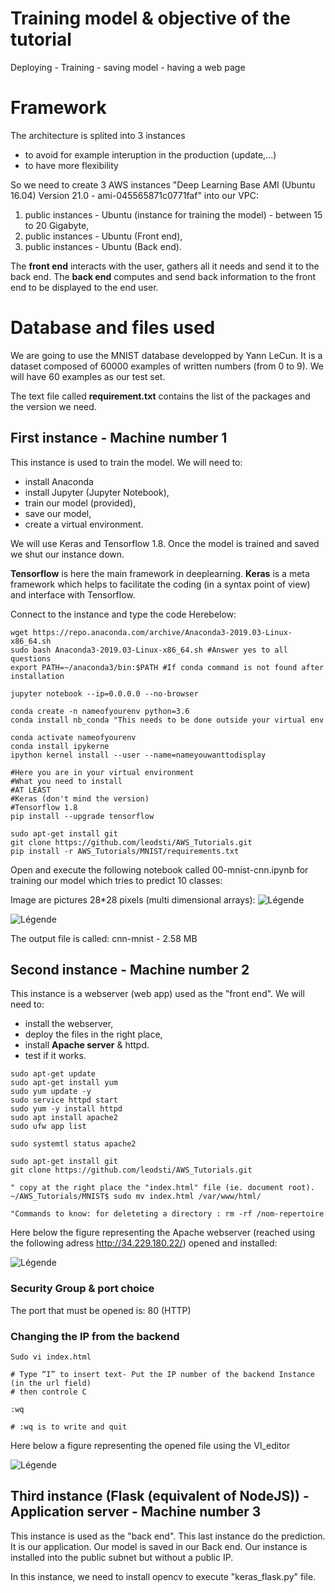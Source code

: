 # Training model & objective of the tutorial
 Deploying - Training - saving model - having a web page

# Framework

The architecture is splited into 3 instances
* to avoid for example interuption in the production (update,...)
* to have more flexibility

So we need to create 3 AWS instances "Deep Learning Base AMI (Ubuntu 16.04) Version 21.0 - ami-045565871c0771faf" into our VPC:
1. public instances - Ubuntu (instance for training the model) - between 15 to 20 Gigabyte,
1. public instances - Ubuntu (Front end),
1. public instances - Ubuntu (Back end).

The **front end** interacts with the user, gathers all it needs and send it to the back end.
The **back end** computes and send back information to the front end to be displayed to the end user.

# Database and files used

We are going to use the MNIST database developped by Yann LeCun. It is a dataset composed of 60000 examples of written numbers (from 0 to 9). We will have 60 examples as our test set.

The text file called **requirement.txt** contains the list of the packages and the version we need.

## First instance - Machine number 1

This instance is used to train the model. We will need to:
* install Anaconda
* install Jupyter (Jupyter Notebook),
* train our model (provided),
* save our model,
* create a virtual environment.

We will use Keras and Tensorflow 1.8. Once the model is trained and saved we shut our instance down.

 **Tensorflow** is here the main framework in deeplearning. **Keras** is a meta framework which helps to facilitate the coding (in a syntax point of view) and interface with Tensorflow.

Connect to the instance and type the code Herebelow:

```
wget https://repo.anaconda.com/archive/Anaconda3-2019.03-Linux-x86_64.sh
sudo bash Anaconda3-2019.03-Linux-x86_64.sh #Answer yes to all questions
export PATH=~/anaconda3/bin:$PATH #If conda command is not found after installation

jupyter notebook --ip=0.0.0.0 --no-browser

conda create -n nameofyourenv python=3.6
conda install nb_conda "This needs to be done outside your virtual env

conda activate nameofyourenv
conda install ipykerne
ipython kernel install --user --name=nameyouwanttodisplay

#Here you are in your virtual environment
#What you need to install
#AT LEAST
#Keras (don't mind the version)
#Tensorflow 1.8
pip install --upgrade tensorflow

sudo apt-get install git
git clone https://github.com/leodsti/AWS_Tutorials.git
pip install -r AWS_Tutorials/MNIST/requirements.txt

```
Open and execute the following notebook called 00-mnist-cnn.ipynb for training our model which tries to predict 10 classes:

Image are pictures 28*28 pixels (multi dimensional arrays):
![Légende](Shape_data.PNG)

![Légende](Notebook0_mnist.png)

The output file is called: cnn-mnist - 2.58 MB

## Second instance  - Machine number 2

This instance is a webserver (web app) used as the "front end". We will need to:
* install the webserver,
* deploy the files in the right place,
* install **Apache server** & httpd.
* test if it works.

```
sudo apt-get update
sudo apt-get install yum
sudo yum update -y
sudo service httpd start
sudo yum -y install httpd
sudo apt install apache2
sudo ufw app list

sudo systemtl status apache2

sudo apt-get install git
git clone https://github.com/leodsti/AWS_Tutorials.git

" copy at the right place the "index.html" file (ie. document root).
~/AWS_Tutorials/MNIST$ sudo mv index.html /var/www/html/

"Commands to know: for deleteting a directory : rm -rf /nom-repertoire

```

Here below the figure representing the Apache webserver (reached using the following adress http://34.229.180.22/) opened and installed:

![Légende](Apache_webserver.PNG)


### Security Group & port choice

The port that must be opened is: 80 (HTTP)

### Changing the IP from the backend

```
Sudo vi index.html

# Type “I” to insert text- Put the IP number of the backend Instance (in the url field)
# then controle C

:wq

# :wq is to write and quit
```
Here below a figure representing the opened file using the VI_editor

![Légende](IP_change.png)

## Third instance (Flask (equivalent of NodeJS)) - Application server - Machine number 3

This instance is used as the "back end". This last instance do the prediction. It is our application. Our model is saved in our Back end. Our instance is installed into the public subnet but without a public IP.

In this instance, we need to install opencv to execute "keras_flask.py" file.
